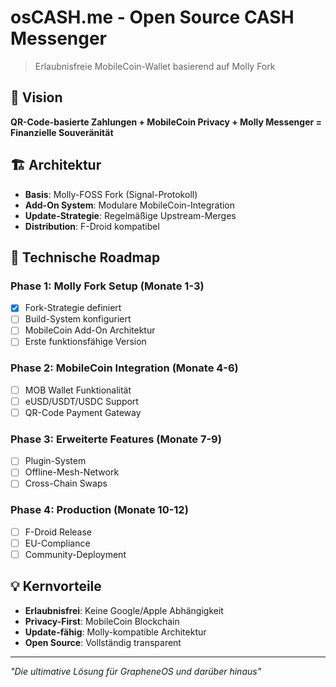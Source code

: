 # osCASH.me - Open Source CASH Messenger

> Erlaubnisfreie MobileCoin-Wallet basierend auf Molly Fork

## 🎯 Vision
**QR-Code-basierte Zahlungen + MobileCoin Privacy + Molly Messenger = Finanzielle Souveränität**

## 🏗️ Architektur
- **Basis**: Molly-FOSS Fork (Signal-Protokoll)
- **Add-On System**: Modulare MobileCoin-Integration
- **Update-Strategie**: Regelmäßige Upstream-Merges
- **Distribution**: F-Droid kompatibel

## 🚀 Technische Roadmap

### Phase 1: Molly Fork Setup (Monate 1-3) 
- [x] Fork-Strategie definiert
- [ ] Build-System konfiguriert  
- [ ] MobileCoin Add-On Architektur
- [ ] Erste funktionsfähige Version

### Phase 2: MobileCoin Integration (Monate 4-6)
- [ ] MOB Wallet Funktionalität
- [ ] eUSD/USDT/USDC Support
- [ ] QR-Code Payment Gateway

### Phase 3: Erweiterte Features (Monate 7-9)
- [ ] Plugin-System
- [ ] Offline-Mesh-Network
- [ ] Cross-Chain Swaps

### Phase 4: Production (Monate 10-12)
- [ ] F-Droid Release
- [ ] EU-Compliance
- [ ] Community-Deployment

## 💡 Kernvorteile
- **Erlaubnisfrei**: Keine Google/Apple Abhängigkeit
- **Privacy-First**: MobileCoin Blockchain
- **Update-fähig**: Molly-kompatible Architektur
- **Open Source**: Vollständig transparent

---
*"Die ultimative Lösung für GrapheneOS und darüber hinaus"*
